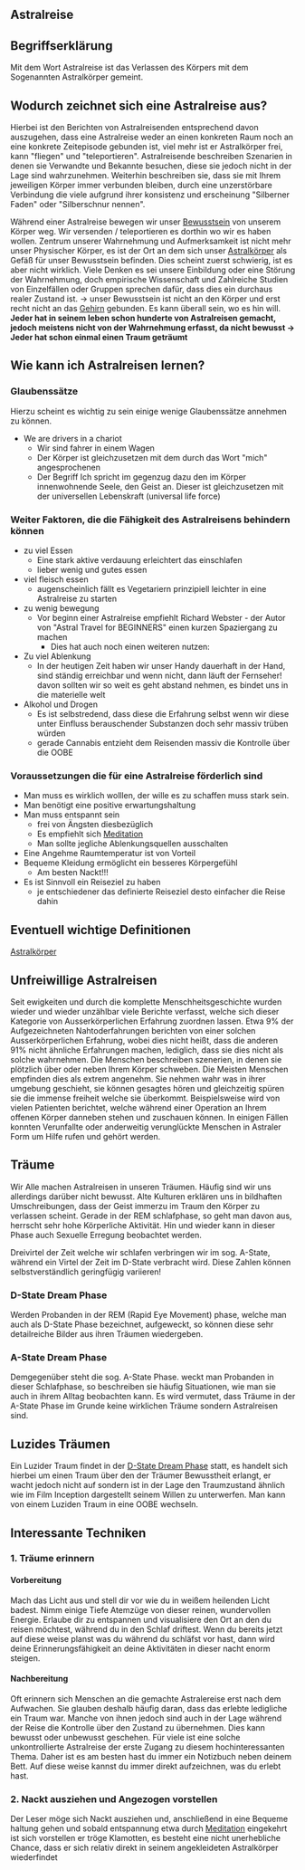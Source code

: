 ## Astralreise
## Begriffserklärung
Mit dem Wort Astralreise ist das Verlassen des Körpers mit dem Sogenannten Astralkörper gemeint.

## Wodurch zeichnet sich eine Astralreise aus?
Hierbei ist den Berichten von Astralreisenden entsprechend davon auszugehen, dass eine Astralreise weder an einen konkreten Raum noch an eine konkrete Zeitepisode gebunden ist, viel mehr ist er Astralkörper frei, kann "fliegen" und "teleportieren".
Astralreisende beschreiben Szenarien in denen sie Verwandte und Bekannte besuchen, diese sie jedoch nicht in der Lage sind wahrzunehmen. Weiterhin beschreiben sie, dass sie mit Ihrem jeweiligen Körper immer verbunden bleiben, durch eine unzerstörbare Verbindung die viele aufgrund ihrer konsistenz und erscheinung "Silberner Faden" oder "Silberschnur nennen".

Während einer Astralreise bewegen wir unser [Bewusstsein](Bewusstsein.md#Bewusstsein) von unserem Körper weg. Wir versenden / teleportieren es dorthin wo wir es haben wollen. Zentrum unserer Wahrnehmung und Aufmerksamkeit ist nicht mehr unser Physischer Körper, es ist der Ort an dem sich unser [Astralkörper](Astralkörper.md#Astralkörper) als Gefäß für unser Bewusstsein befinden.
Dies scheint zuerst schwierig, ist es aber nicht wirklich. 
Viele Denken es sei unsere Einbildung oder eine Störung der Wahrnehmung, doch empirische Wissenschaft und Zahlreiche Studien von Einzelfällen oder Gruppen sprechen dafür, dass dies ein durchaus realer Zustand ist. 
-> unser Bewusstsein ist nicht an den Körper und erst recht nicht an das [ Gehirn](../Menschlicher%20Körper/Gehirn/Gehirn.md#Das%20Gehirn) gebunden. Es kann überall sein, wo es hin will.
 **Jeder hat in seinem leben schon hunderte von Astralreisen gemacht, jedoch meistens nicht von der Wahrnehmung erfasst, da nicht bewusst -> Jeder hat schon einmal einen Traum geträumt**

 

## Wie kann ich Astralreisen lernen?
### Glaubenssätze
Hierzu scheint es wichtig zu sein einige wenige Glaubenssätze annehmen zu können.
- We are drivers in a chariot 
	- Wir sind fahrer in einem Wagen
	- Der Körper ist gleichzusetzen mit dem durch das Wort "mich" angesprochenen
	- Der Begriff Ich spricht im gegenzug dazu den im Körper innenwohnende Seele, den Geist an. Dieser ist gleichzusetzen mit der universellen Lebenskraft (universal life force)

### Weiter Faktoren, die die Fähigkeit des Astralreisens behindern können
- zu viel Essen
	- Eine stark aktive verdauung erleichtert das einschlafen
	- lieber wenig und gutes essen
- viel fleisch essen
	- augenscheinlich fällt es Vegetariern prinzipiell leichter in eine Astralreise zu starten
- zu wenig bewegung
	- Vor beginn einer Astralreise empfiehlt Richard Webster - der Autor von "Astral Travel for BEGINNERS" einen kurzen Spaziergang zu machen
		-  Dies hat auch noch einen weiteren nutzen:
- Zu viel Ablenkung
	- In der heutigen Zeit haben wir unser Handy dauerhaft in der Hand, sind ständig erreichbar und wenn nicht, dann läuft der Fernseher! davon sollten wir so weit es geht abstand nehmen, es bindet uns in die materielle welt 
- Alkohol und Drogen
	- Es ist selbstredend, dass diese die Erfahrung selbst wenn wir diese unter Einfluss berauschender Substanzen doch sehr massiv trüben würden
	- gerade Cannabis entzieht dem Reisenden massiv die Kontrolle über die OOBE

### Voraussetzungen die für eine Astralreise förderlich sind
- Man muss es wirklich wolllen, der wille es zu schaffen muss stark sein.
- Man benötigt eine positive erwartungshaltung
- Man muss entspannt sein
	- frei von Ängsten diesbezüglich
	- Es empfiehlt sich [Meditation](../Heilansätze/Meditation.md#Meditation)
	- Man sollte jegliche Ablenkungsquellen ausschalten
- Eine Angehme Raumtemperatur ist von Vorteil
- Bequeme Kleidung ermöglicht ein besseres Körpergefühl
	- Am besten Nackt!!!
- Es ist Sinnvoll ein Reiseziel zu haben
	- je entschiedener das definierte Reiseziel desto einfacher die Reise dahin

## Eventuell wichtige Definitionen
[Astralkörper](Astralkörper.md#Astralkörper)


## Unfreiwillige Astralreisen
Seit ewigkeiten und durch die komplette Menschheitsgeschichte wurden wieder und wieder unzählbar viele Berichte verfasst, welche sich dieser Kategorie von Ausserkörperlichen Erfahrung zuordnen lassen.
Etwa 9% der Aufgezeichneten Nahtoderfahrungen berichten von einer solchen Ausserkörperlichen Erfahrung, wobei dies nicht heißt, dass die anderen 91% nicht ähnliche Erfahrungen machen, lediglich, dass sie dies nicht als solche wahrnehmen.
Die Menschen beschreiben szenerien, in denen sie plötzlich über oder neben Ihrem Körper schweben.
Die Meisten Menschen empfinden dies als extrem angenehm.
Sie nehmen wahr was in ihrer umgebung geschieht, sie können gesagtes hören und gleichzeitig spüren sie die immense freiheit welche sie überkommt.
Beispielsweise wird von vielen Patienten berichtet, welche während einer Operation an Ihrem offenen Körper danneben stehen und zuschauen können.
In einigen Fällen konnten Verunfallte oder anderweitig verunglückte Menschen in Astraler Form um Hilfe rufen und gehört werden.

## Träume
Wir Alle machen Astralreisen in unseren Träumen. Häufig sind wir uns allerdings darüber nicht bewusst.
Alte Kulturen erklären uns in bildhaften Umschreibungen, dass der Geist immerzu im Traum den Körper zu verlassen scheint.
Gerade in der REM schlafphase, so geht man davon aus, herrscht sehr hohe Körperliche Aktivität. Hin und wieder kann in dieser Phase auch Sexuelle Erregung beobachtet werden. 

Dreivirtel der Zeit welche wir schlafen verbringen wir im sog. A-State, während ein Virtel der Zeit im D-State verbracht wird. Diese Zahlen können selbstverständlich geringfügig variieren!

### D-State Dream Phase
Werden Probanden in der REM (Rapid Eye Movement) phase, welche man auch als D-State Phase bezeichnet, aufgeweckt, so können diese sehr detailreiche Bilder aus ihren Träumen wiedergeben.
### A-State Dream Phase
Demgegenüber steht die sog. A-State Phase. weckt man Probanden in dieser Schlafphase, so beschreiben sie häufig Situationen, wie man sie auch in ihrem Alltag beobachten kann. Es wird vermutet, dass Träume in der A-State Phase im Grunde keine wirklichen Träume sondern Astralreisen sind.

## Luzides Träumen
Ein Luzider Traum findet in der [D-State Dream Phase](Astralreise.md#D-State%20Dream%20Phase) statt, es handelt sich hierbei um einen Traum über den der Träumer Bewusstheit erlangt, er wacht jedoch nicht auf sondern ist in der Lage den Traumzustand ähnlich wie im Film Inception dargestellt seinem Willen zu unterwerfen.
Man kann von einem Luziden Traum in eine OOBE wechseln.


## Interessante Techniken
### 1. Träume erinnern
#### Vorbereitung
Mach das Licht aus und stell dir vor wie du in weißem heilenden Licht badest. Nimm einige Tiefe Atemzüge von dieser reinen, wundervollen Energie. Erlaube dir zu entspannen und visualisiere den Ort an den du reisen möchtest, während du in den Schlaf driftest. Wenn du bereits jetzt auf diese weise planst was du während du schläfst vor hast, dann wird deine Erinnerungsfähigkeit an deine Aktivitäten in dieser nacht enorm steigen.

#### Nachbereitung
Oft erinnern sich Menschen an die gemachte Astralereise erst nach dem Aufwachen. Sie glauben deshalb häufig daran, dass das erlebte ledigliche ein Traum war.
Manche von ihnen jedoch sind auch in der Lage während der Reise die Kontrolle über den Zustand zu übernehmen. Dies kann bewusst oder unbewusst geschehen.
Für viele ist eine solche unkontrollierte Astralreise der erste Zugang zu diesem hochinteressanten Thema.
Daher ist es am besten hast du immer ein Notizbuch neben deinem Bett. Auf diese weise kannst du immer direkt aufzeichnen, was du erlebt hast.



### 2. Nackt ausziehen und Angezogen vorstellen
Der Leser möge sich Nackt ausziehen und, anschließend in eine Bequeme haltung gehen und sobald entspannung etwa durch [Meditation](../Heilansätze/Meditation.md#Meditation) eingekehrt ist sich vorstellen er tröge Klamotten, es besteht eine nicht unerhebliche Chance, dass er sich relativ direkt in seinem angekleideten Astralkörper wiederfindet